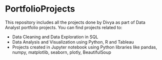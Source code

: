 # PortfolioProjects
This repository includes all the projects done by Divya as part of Data Analyst portfolio projects.
You can find projects related to:
- Data Cleaning and Data Exploration in SQL
- Data Analysis and Visualization using Python, R and Tableau
- Projects created in Jupyter notebook using Python libraries like pandas, numpy, matplotlib, seaborn, plotly, BeautifulSoup
